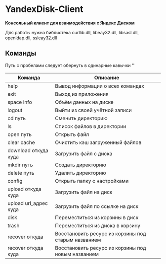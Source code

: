 # YandexDisk-Client

**Консольный клиент для взаимодействия с Яндекс Диском**

Для работы нужна библиотека curllib.dll, libeay32.dll, libsasl.dll, openldap.dll, ssleay32.dll<br>

<h2>Команды</h2>

Путь с пробелами следует обернуть в одинарные кавычки ''

| Команда | Описание |
| ------ | ------ |
| help | Вывод информации о всех командах |
| exit | Выход из приложения |
| space info | Объём данных на диске |
| logout | Выйти из своей учётной записи |
| cd путь | Сменить директорию |
| ls | Список файлов в директории |
| open путь | Открыть файл |
| clear cache | Очистить кэш загруженный файлов |
| download откуда куда | Загрузить файл с диска |
| mkdir путь | Создать директорию |
| delete путь | Удалить директорию |
| config | Открыть папку с настройками |
| upload откуда куда | Загрузить файл на диск |
| upload url_адрес куда | Загрузить файл по ссылке на диск |
| disk | Переместиться из корзины в диск |
| trash | Переместиться из диска в корзину |
| recover откуда | Восстановить ресурс из корзины под старым названием |
| recover откуда куда | Восстановить ресурс из корзины под новым названием |

